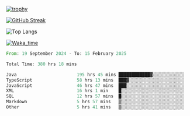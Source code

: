<!--
**ren-joey/ren-joey** is a ✨ _special_ ✨ repository because its `README.md` (this file) appears on your GitHub profile.

Here are some ideas to get you started:

- 🔭 I’m currently working on ...
- 🌱 I’m currently learning ...
- 👯 I’m looking to collaborate on ...
- 🤔 I’m looking for help with ...
- 💬 Ask me about ...
- 📫 How to reach me: ...
- 😄 Pronouns: ...
- ⚡ Fun fact: ...
-->

[![trophy](https://github-profile-trophy.vercel.app/?username=ren-joey&theme=darkhub&column=5)](https://github.com/ren-joey)

[![GitHub Streak](https://streak-stats.demolab.com/?user=ren-joey&theme=dark)](https://github.com/ren-joey)

![Top Langs](https://github-readme-stats.vercel.app/api/top-langs?username=ren-joey&show_icons=true&layout=compact&locale=en&hide=html,CSS,scss,Pug,Twig&theme=dark)

[![Waka_time](https://github-readme-stats.vercel.app/api/wakatime?username=joeyren&theme=dark)](https://github.com/ren-joey)

<!--START_SECTION:waka-->

```rust
From: 19 September 2024 - To: 15 February 2025

Total Time: 380 hrs 18 mins

Java                       195 hrs 45 mins ████████████▓░░░░░░░░░░░░   50.72 %
TypeScript                 58 hrs 13 mins  ███▓░░░░░░░░░░░░░░░░░░░░░   15.09 %
JavaScript                 46 hrs 47 mins  ███░░░░░░░░░░░░░░░░░░░░░░   12.12 %
XML                        16 hrs 1 min    █░░░░░░░░░░░░░░░░░░░░░░░░   04.15 %
SQL                        12 hrs 57 mins  █░░░░░░░░░░░░░░░░░░░░░░░░   03.36 %
Markdown                   5 hrs 57 mins   ▒░░░░░░░░░░░░░░░░░░░░░░░░   01.54 %
Other                      5 hrs 41 mins   ▒░░░░░░░░░░░░░░░░░░░░░░░░   01.47 %
```

<!--END_SECTION:waka-->
